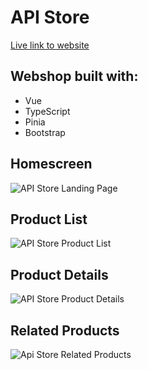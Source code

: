 # API Store
[Live link to website](http://jhellberg.com/portfolio/api-store/dist/index.html)

## Webshop built with:
- Vue
- TypeScript
- Pinia
- Bootstrap


## Homescreen
![API Store Landing Page](http://jhellberg.com/images/api-store-screenshot-1.png "API Store Landing Page")

## Product List
![API Store Product List](http://jhellberg.com/images/api-store-screenshot-2.png "API Store Product List")

## Product Details
![API Store Product Details](http://jhellberg.com/images/api-store-screenshot-3.png "API Store Product Details")

## Related Products
![Api Store Related Products](http://jhellberg.com/images/api-store-screenshot-4.png "Api Store Related Products")

